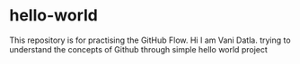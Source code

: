 # hello-world
This repository is for practising the GitHub Flow.
Hi I am Vani Datla. trying to understand the concepts of Github through simple hello world project 
